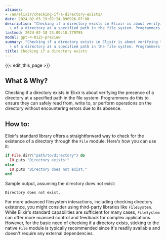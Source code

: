 ```yaml
---
aliases:
- /en/elixir/checking-if-a-directory-exists/
date: 2024-02-03 19:02:24.890926-07:00
description: "Checking if a directory exists in Elixir is about verifying the presence\
  \ of a directory at a specified path in the file system. Programmers do this to\u2026"
lastmod: 2024-02-18 23:09:10.779785
model: gpt-4-0125-preview
summary: "Checking if a directory exists in Elixir is about verifying the presence\
  \ of a directory at a specified path in the file system. Programmers do this to\u2026"
title: Checking if a directory exists
---
```


{{< edit_this_page >}}

## What & Why?
Checking if a directory exists in Elixir is about verifying the presence of a directory at a specified path in the file system. Programmers do this to ensure they can safely read from, write to, or perform operations on the directory without encountering errors due to its absence.

## How to:
Elixir's standard library offers a straightforward way to check for the existence of a directory through the `File` module. Here's how you can use it:

```elixir
if File.dir?("path/to/directory") do
  IO.puts "Directory exists!"
else
  IO.puts "Directory does not exist."
end
```

Sample output, assuming the directory does not exist:
```
Directory does not exist.
```

For more advanced filesystem interactions, including checking directory existence, you might consider using third-party libraries like `FileSystem`. While Elixir's standard capabilities are sufficient for many cases, `FileSystem` can offer more nuanced control and feedback for complex applications. However, for the basic need of checking if a directory exists, sticking to the native `File` module is typically recommended since it's readily available and doesn't require any external dependencies.
